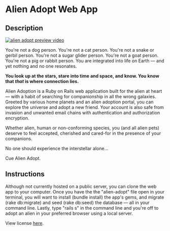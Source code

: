 # Alien Adopt Web App
## Description
[![alien adopt preview video](https://img.youtube.com/vi/ZXObId1wLkg/0.jpg)](https://www.youtube.com/watch?v=ZXObId1wLkg)

You're not a dog person. You're not a cat person. You're not a snake or gerbil person. You're not a sugar glider person. You're not a goat person. You're not a pig or rabbit person. You are integrated into life on Earth — and yet nothing and no one resonates.

**You look up at the stars, stare into time and space, and know. You know that *that* is where connection lies.**

Alien Adoption is a Ruby on Rails web application built for the alien at heart — with a habit of searching for companionship in all the wrong galaxies. Greeted by various home planets and an alien adoption portal, you can explore the universe and adopt a new friend. Your account is also safe from invasion and unwanted email chains with authentication and authorization encryption.

Whether alien, human or non-conforming species, you (and all alien pets) deserve to feel accepted, cherished and cared-for in the presence of your companions. 

No one should experience the interstellar alone...

Cue Alien Adopt.

## Instructions
Although not currently hosted on a public server, you can clone the web app to your computer. Once you have the the "alien-adopt" file open in your terminal, you will want to install (bundle install) the app's gems, and migrate (rake db:migrate) and seed (rake db:seed) the database — all in your command line. Lastly, type "rails s" in the command line and you're off to adopt an alien in your preferred browser using a local server.

View license [here](https://github.com/V10LET/alien-adopt/blob/violet/LICENSE.md).
